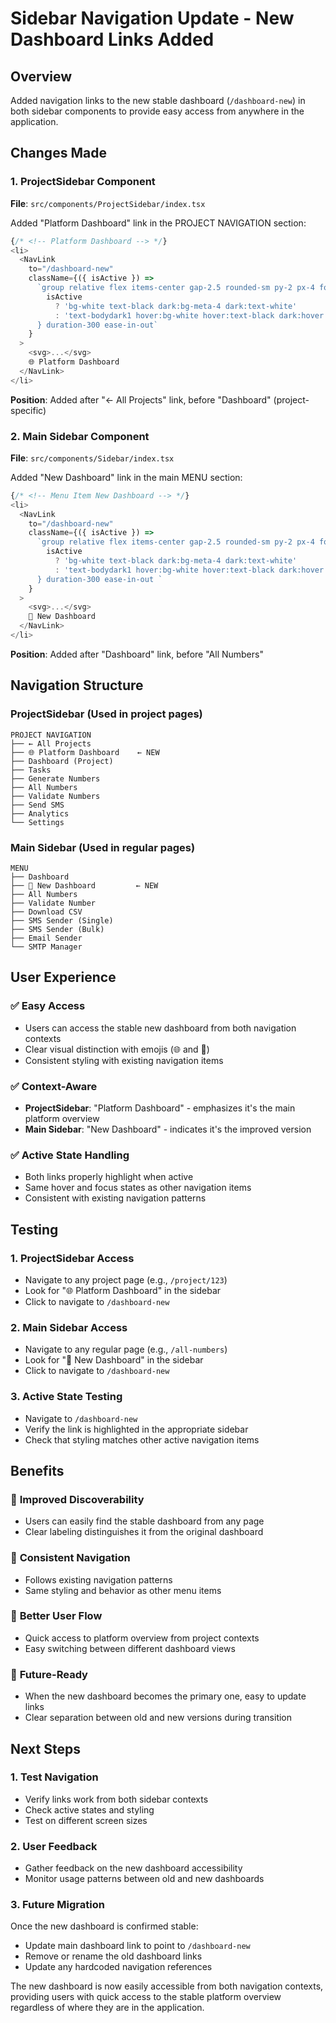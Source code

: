 # Sidebar Navigation Update - New Dashboard Links Added

## Overview
Added navigation links to the new stable dashboard (`/dashboard-new`) in both sidebar components to provide easy access from anywhere in the application.

## Changes Made

### 1. ProjectSidebar Component
**File**: `src/components/ProjectSidebar/index.tsx`

Added "Platform Dashboard" link in the PROJECT NAVIGATION section:
```typescript
{/* <!-- Platform Dashboard --> */}
<li>
  <NavLink
    to="/dashboard-new"
    className={({ isActive }) =>
      `group relative flex items-center gap-2.5 rounded-sm py-2 px-4 font-medium ${
        isActive
          ? 'bg-white text-black dark:bg-meta-4 dark:text-white'
          : 'text-bodydark1 hover:bg-white hover:text-black dark:hover:bg-meta-4'
      } duration-300 ease-in-out`
    }
  >
    <svg>...</svg>
    🌐 Platform Dashboard
  </NavLink>
</li>
```

**Position**: Added after "← All Projects" link, before "Dashboard" (project-specific)

### 2. Main Sidebar Component
**File**: `src/components/Sidebar/index.tsx`

Added "New Dashboard" link in the main MENU section:
```typescript
{/* <!-- Menu Item New Dashboard --> */}
<li>
  <NavLink
    to="/dashboard-new"
    className={({ isActive }) =>
      `group relative flex items-center gap-2.5 rounded-sm py-2 px-4 font-medium ${
        isActive
          ? 'bg-white text-black dark:bg-meta-4 dark:text-white'
          : 'text-bodydark1 hover:bg-white hover:text-black dark:hover:bg-meta-4'
      } duration-300 ease-in-out `
    }
  >
    <svg>...</svg>
    🚀 New Dashboard
  </NavLink>
</li>
```

**Position**: Added after "Dashboard" link, before "All Numbers"

## Navigation Structure

### ProjectSidebar (Used in project pages)
```
PROJECT NAVIGATION
├── ← All Projects
├── 🌐 Platform Dashboard    ← NEW
├── Dashboard (Project)
├── Tasks
├── Generate Numbers
├── All Numbers
├── Validate Numbers
├── Send SMS
├── Analytics
└── Settings
```

### Main Sidebar (Used in regular pages)
```
MENU
├── Dashboard
├── 🚀 New Dashboard         ← NEW
├── All Numbers
├── Validate Number
├── Download CSV
├── SMS Sender (Single)
├── SMS Sender (Bulk)
├── Email Sender
└── SMTP Manager
```

## User Experience

### ✅ **Easy Access**
- Users can access the stable new dashboard from both navigation contexts
- Clear visual distinction with emojis (🌐 and 🚀)
- Consistent styling with existing navigation items

### ✅ **Context-Aware**
- **ProjectSidebar**: "Platform Dashboard" - emphasizes it's the main platform overview
- **Main Sidebar**: "New Dashboard" - indicates it's the improved version

### ✅ **Active State Handling**
- Both links properly highlight when active
- Same hover and focus states as other navigation items
- Consistent with existing navigation patterns

## Testing

### 1. **ProjectSidebar Access**
- Navigate to any project page (e.g., `/project/123`)
- Look for "🌐 Platform Dashboard" in the sidebar
- Click to navigate to `/dashboard-new`

### 2. **Main Sidebar Access**
- Navigate to any regular page (e.g., `/all-numbers`)
- Look for "🚀 New Dashboard" in the sidebar
- Click to navigate to `/dashboard-new`

### 3. **Active State Testing**
- Navigate to `/dashboard-new`
- Verify the link is highlighted in the appropriate sidebar
- Check that styling matches other active navigation items

## Benefits

### 🎯 **Improved Discoverability**
- Users can easily find the stable dashboard from any page
- Clear labeling distinguishes it from the original dashboard

### 🎯 **Consistent Navigation**
- Follows existing navigation patterns
- Same styling and behavior as other menu items

### 🎯 **Better User Flow**
- Quick access to platform overview from project contexts
- Easy switching between different dashboard views

### 🎯 **Future-Ready**
- When the new dashboard becomes the primary one, easy to update links
- Clear separation between old and new versions during transition

## Next Steps

### 1. **Test Navigation**
- Verify links work from both sidebar contexts
- Check active states and styling
- Test on different screen sizes

### 2. **User Feedback**
- Gather feedback on the new dashboard accessibility
- Monitor usage patterns between old and new dashboards

### 3. **Future Migration**
Once the new dashboard is confirmed stable:
- Update main dashboard link to point to `/dashboard-new`
- Remove or rename the old dashboard links
- Update any hardcoded navigation references

The new dashboard is now easily accessible from both navigation contexts, providing users with quick access to the stable platform overview regardless of where they are in the application.